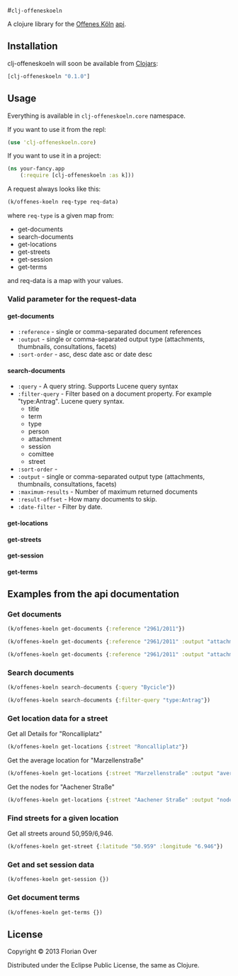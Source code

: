 #`clj-offeneskoeln`

A clojure library for the [Offenes Köln](http://www.offeneskoeln.de) [api](http://offeneskoeln.de/api/).

## Installation

clj-offeneskoeln will soon be available from [Clojars](http://clojars.org/clj-http):
```clojure
[clj-offeneskoeln "0.1.0"]
```

## Usage 

Everything is available in `clj-offeneskoeln.core` namespace.

If you want to use it from the repl:
```clojure
(use 'clj-offeneskoeln.core)
```

If you want to use it in a project:
```clojure
(ns your-fancy.app
    (:require [clj-offeneskoeln :as k]))
```

A request always looks like this:
```clojure
(k/offenes-koeln req-type req-data)
```
where `req-type` is a given map from:
* get-documents
* search-documents
* get-locations
* get-streets
* get-session
* get-terms

and req-data is a map with your values.

### Valid parameter for the request-data

#### get-documents

* `:reference` - single or comma-separated document references 
* `:output` - single or comma-separated output type (attachments, thumbnails, consultations, facets)
* `:sort-order` - asc, desc date asc or date desc 

#### search-documents

* `:query` - A query string. Supports Lucene query syntax
* `:filter-query` - Filter based on a document property. For example "type:Antrag". Lucene query syntax.
  * title
  * term
  * type
  * person
  * attachment
  * session
  * comittee
  * street
* `:sort-order` - 
* `:output` - single or comma-separated output type (attachments, thumbnails, consultations, facets) 
* `:maximum-results` - Number of maximum returned documents
* `:result-offset` - How many documents to skip.
* `:date-filter` - Filter by date.

#### get-locations

#### get-streets

#### get-session

#### get-terms 

## Examples from the api documentation

### Get documents

```clojure
(k/offenes-koeln get-documents {:reference "2961/2011"})
```

```clojure
(k/offenes-koeln get-documents {:reference "2961/2011" :output "attachments"})
```

```clojure
(k/offenes-koeln get-documents {:reference "2961/2011" :output "attachments,thumbnails"})
```

### Search documents

```clojure
(k/offenes-koeln search-documents {:query "Bycicle"})
```

```clojure
(k/offenes-koeln search-documents {:filter-query "type:Antrag"})
```

### Get location data for a street

Get all Details for "Roncalliplatz"
```clojure
(k/offenes-koeln get-locations {:street "Roncalliplatz"})
```

Get the average location for "Marzellenstraße"
```clojure
(k/offenes-koeln get-locations {:street "Marzellenstraße" :output "averages"})
```

Get the nodes for "Aachener Straße"
```clojure
(k/offenes-koeln get-locations {:street "Aachener Straße" :output "nodes"})
```

### Find streets for a given location

Get all streets around 50,959/6,946.
```clojure
(k/offenes-koeln get-street {:latitude "50.959" :longitude "6.946"})
```

### Get and set session data

```clojure
(k/offenes-koeln get-session {})
```

### Get document terms

```clojure
(k/offenes-koeln get-terms {})
```

## License

Copyright © 2013 Florian Over

Distributed under the Eclipse Public License, the same as Clojure.
